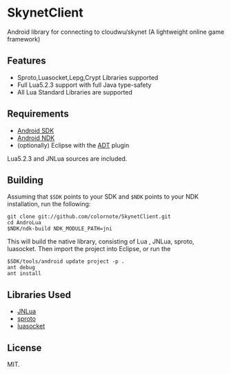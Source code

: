 SkynetClient
============

Android library for connecting to cloudwu/skynet (A lightweight online game framework) 

## Features

* Sproto,Luasocket,Lepg,Crypt Libraries supported 
* Full Lua5.2.3 support with full Java type-safety
* All Lua Standard Libraries are supported


## Requirements

* [Android SDK](http://developer.android.com/sdk/index.html)
* [Android NDK](http://developer.android.com/sdk/ndk/index.html)
* (optionally) Eclipse with the [ADT](http://developer.android.com/sdk/eclipse-adt.html) plugin

Lua5.2.3 and JNLua sources are included.

Building
--------

Assuming that `$SDK` points to your SDK and `$NDK` points to your NDK installation, run the following:

    git clone git://github.com/colornote/SkynetClient.git
    cd AndroLua
    $NDK/ndk-build NDK_MODULE_PATH=jni

This will build the native library, consisting of Lua , JNLua, sproto, luasocket. Then import the project into Eclipse, or run the  

    $SDK/tools/android update project -p .
    ant debug
    ant install


## Libraries Used

* [JNLua](https://code.google.com/p/jnlua/ )
* [sproto](https://github.com/cloudwu/sproto )
* [luasocket](https://github.com/diegonehab/luasocket )  


## License

MIT.  
